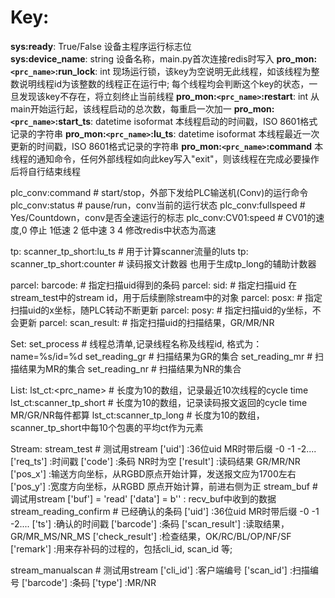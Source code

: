 # Key:
**sys:ready**: True/False
	设备主程序运行标志位  
**sys:device_name**: string
	设备名称，main.py首次连接redis时写入
**pro_mon:`<prc_name>`:run_lock**: int
	现场运行锁，该key为空说明无此线程，如该线程为整数说明线程id为该整数的线程正在运行中;
	每个线程均会判断这个key的状态，一旦发现该key不存在，将立刻终止当前线程
**pro_mon:`<prc_name>`:restart**: int
	从main开始运行起，该线程启动的总次数，每重启一次加一
**pro_mon:`<prc_name>`:start_ts**: datetime isoformat
	本线程启动的时间戳，ISO 8601格式记录的字符串
**pro_mon:`<prc_name>`:lu_ts**: datetime isoformat
	本线程最近一次更新的时间戳，ISO 8601格式记录的字符串
**pro_mon:`<prc_name>`:command**
	本线程的通知命令，任何外部线程如向此key写入"exit"，则该线程在完成必要操作后将自行结束线程

plc_conv:command                # start/stop，外部下发给PLC输送机(Conv)的运行命令
plc_conv:status                    # pause/run，conv当前的运行状态
plc_conv:fullspeed                # Yes/Countdown，conv是否全速运行的标志
plc_conv:CV01:speed                # CV01的速度,0 停止 1低速 2 低中速 3 4 修改redis中状态为高速

tp: scanner_tp_short:lu_ts        # 用于计算scanner流量的luts
tp: scanner_tp_short:counter        # 读码报文计数器 也用于生成tp_long的辅助计数器

parcel: barcode:<uid>            # 指定扫描uid得到的条码
parcel: sid:<uid>                # 指定扫描uid 在stream_test中的stream id，用于后续删除stream中的对象
parcel: posx:<uid>                # 指定扫描uid的x坐标，随PLC转动不断更新
parcel: posy:<uid>                # 指定扫描uid的y坐标，不会更新
parcel: scan_result:<uid>        # 指定扫描uid的扫描结果，GR/MR/NR

Set:
set_process                        # 线程总清单,记录线程名称及线程id, 格式为：name=%s/id=%d
set_reading_gr                    # 扫描结果为GR的集合
set_reading_mr                    # 扫描结果为MR的集合
set_reading_nr                    # 扫描结果为NR的集合

List:
lst_ct:<prc_name>                # 长度为10的数组，记录最近10次线程的cycle time
lst_ct:scanner_tp_short            # 长度为10的数组，记录读码报文返回的cycle time MR/GR/NR每件都算
lst_ct:scanner_tp_long            # 长度为10的数组，scanner_tp_short中每10个包裹的平均ct作为元素

Stream:
stream_test                        # 测试用stream 
                                ['uid']        :36位uid MR时带后缀 -0 -1 -2....
                                ['req_ts']    :时间戳 
                                ['code']    :条码 NR时为空
                                ['result']    :读码结果 GR/MR/NR
                                ['pos_x']    :输送方向坐标，从RGBD原点开始计算，发送报文应为1700左右 
                                ['pos_y']    :宽度方向坐标，从RGBD 原点开始计算，前进右侧为正
stream_buf                        # 调试用stream
                                ['buf'] = 'read'
                                ['data'] = b''    : recv_buf中收到的数据
stream_reading_confirm            # 已经确认的条码 
                                ['uid']        :36位uid MR时带后缀 -0 -1 -2....
                                ['ts']        :确认的时间戳 
                                ['barcode']    :条码
                                ['scan_result']        :读取结果，GR/MR_MS/NR_MS
                                ['check_result']    :检查结果，OK/RC/BL/OP/NF/SF
                                ['remark']            :用来存补码的过程的，包括cli_id, scan_id 等;

stream_manualscan                # 测试用stream 
                                ['cli_id']    :客户端编号
                                ['scan_id']    :扫描编号 
                                ['barcode']    :条码
                                ['type']    :MR/NR
